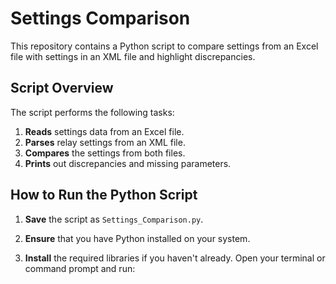 # Settings Comparison

This repository contains a Python script to compare settings from an Excel file with settings in an XML file and highlight discrepancies.

## Script Overview

The script performs the following tasks:
1. **Reads** settings data from an Excel file.
2. **Parses** relay settings from an XML file.
3. **Compares** the settings from both files.
4. **Prints** out discrepancies and missing parameters.

## How to Run the Python Script

1. **Save** the script as `Settings_Comparison.py`.

2. **Ensure** that you have Python installed on your system.

3. **Install** the required libraries if you haven't already. Open your terminal or command prompt and run: